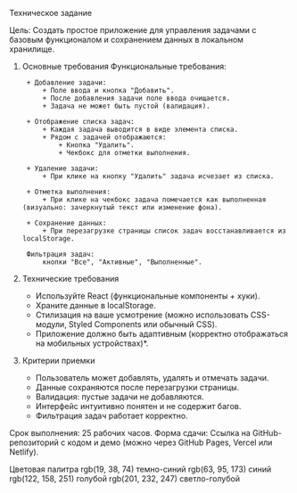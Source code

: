 Техническое задание

Цель: Создать простое приложение для управления задачами с базовым функционалом и сохранением данных в локальном хранилище.

1. Основные требования
    Функциональные требования:

        + Добавление задачи:
            + Поле ввода и кнопка "Добавить".
            + После добавления задачи поле ввода очищается.
            + Задача не может быть пустой (валидация).

        + Отображение списка задач:
            + Каждая задача выводится в виде элемента списка.
            + Рядом с задачей отображаются:
                + Кнопка "Удалить".
                + Чекбокс для отметки выполнения.

        + Удаление задачи:
            + При клике на кнопку "Удалить" задача исчезает из списка.

        + Отметка выполнения:
            + При клике на чекбокс задача помечается как выполненная (визуально: зачеркнутый текст или изменение фона).

        + Сохранение данных:
            + При перезагрузке страницы список задач восстанавливается из localStorage.

        Фильтрация задач:
            кнопки "Все", "Активные", "Выполненные".

2. Технические требования
    + Используйте React (функциональные компоненты + хуки).
    + Храните данные в localStorage.
    + Стилизация на ваше усмотрение (можно использовать CSS-модули, Styled Components или обычный CSS).
    + Приложение должно быть адаптивным (корректно отображаться на мобильных устройствах)*.


3. Критерии приемки
    + Пользователь может добавлять, удалять и отмечать задачи.
    + Данные сохраняются после перезагрузки страницы.
    + Валидация: пустые задачи не добавляются.
    + Интерфейс интуитивно понятен и не содержит багов.
    + Фильтрация задач работает корректно.

Срок выполнения: 25 рабочих часов.
Форма сдачи: Ссылка на GitHub-репозиторий с кодом и демо (можно через GitHub Pages, Vercel или Netlify).

Цветовая палитра
rgb(19, 38, 74) темно-синий
rgb(63, 95, 173)  синий
rgb(122, 158, 251) голубой
rgb(201, 232, 247) светло-голубой
